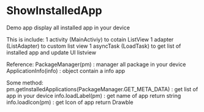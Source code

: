 # ShowInstalledApp
Demo app display all installed app in your device

This is include: 
  1 activity (MainActiviy) to cotain ListView 
  1 adapter (ListAdapter) to custom list view
  1 asyncTask (LoadTask) to get list of installed app and update UI listview
  
Reference:
  PackageManager(pm) : manager all package in your device
  ApplicationInfo(info) : object contain a info app
  
Some method:
   pm.getInstalledApplications(PackageManager.GET_META_DATA) : get list of app in your device
   info.loadLabel(pm) : get name of app return string 
   info.loadIcon(pm) : get Icon of app return Drawble
   
